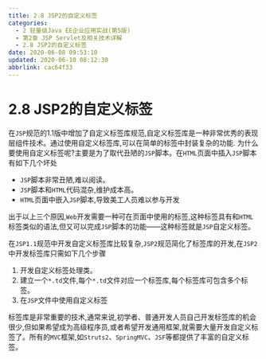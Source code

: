 ```yaml
---
title: 2.8 JSP2的自定义标签
categories: 
  - 2 轻量级Java EE企业应用实战(第5版)
  - 第2章 JSP Servlet及相关技术详解
  - 2.8 JSP2的自定义标签
date: 2020-06-08 09:53:10
updated: 2020-06-10 08:12:30
abbrlink: cac64f33
---
```

# 2.8 JSP2的自定义标签
在`JSP`规范的1.1版中增加了自定义标签库规范,自定义标签库是一种非常优秀的表现层组件技术。通过使用自定义标签库,可以在简单的标签中封装复杂的功能.
为什么要使用自定义标签呢?主要是为了取代丑陋的`JSP`脚本。在`HTML`页面中插入`JSP`脚本有如下几个坏处
- `JSP`脚本非常丑陋,难以阅读。
- `JSP`脚本和`HTML`代码混杂,维护成本高。
- `HTML`页面中嵌入`JSP`脚本,导致美工人员难以参与开发

出于以上三个原因,`Web`开发需要一种可在页面中使用的标签,这种标签具有和`HTML`标签类似的语法,但又可以完成`JSP`脚本的功能——这种标签就是`JSP`自定义标签。

在`JSP1.1`规范中开发自定义标签库比较复杂,`JSP2`规范简化了标签库的开发,在`JSP2`中开发标签库只需如下几个步骤
1. 开发自定义标签处理类。
2. 建立一个`*.td`文件,每个`*.td`文件对应一个标签库,每个标签库可包含多个标签。
3. 在`JSP`文件中使用自定义标签

标签库是非常重要的技术,通常来说,初学者、普通开发人员自己开发标签库的机会很少,但如果希望成为高级程序员,或者希望开发通用框架,就需要大量开发自定义标签了。所有的`MVC`框架,如`Struts2`、`SpringMVC`、`JSF`等都提供了丰富的自定义标签。
